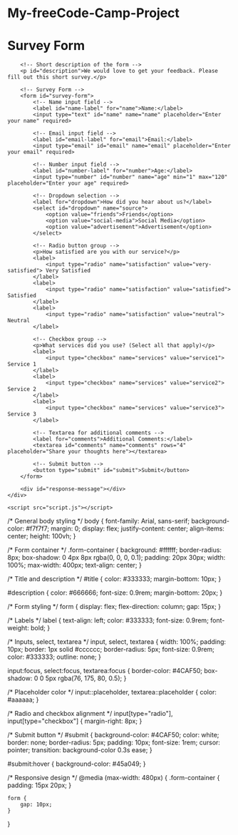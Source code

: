 # My-freeCode-Camp-Project

<!DOCTYPE html>
<html lang="en">
<head>
    <meta charset="UTF-8">
    <meta name="viewport" content="width=device-width, initial-scale=1.0">
    <title>Survey Form</title>
    <link rel="stylesheet" href="styles.css">
</head>
<body>
    <div class="form-container">
        <!-- Title of the form -->
        <h1 id="title">Survey Form</h1>
        
        <!-- Short description of the form -->
        <p id="description">We would love to get your feedback. Please fill out this short survey.</p>
        
        <!-- Survey Form -->
        <form id="survey-form">
            <!-- Name input field -->
            <label id="name-label" for="name">Name:</label>
            <input type="text" id="name" name="name" placeholder="Enter your name" required>

            <!-- Email input field -->
            <label id="email-label" for="email">Email:</label>
            <input type="email" id="email" name="email" placeholder="Enter your email" required>

            <!-- Number input field -->
            <label id="number-label" for="number">Age:</label>
            <input type="number" id="number" name="age" min="1" max="120" placeholder="Enter your age" required>

            <!-- Dropdown selection -->
            <label for="dropdown">How did you hear about us?</label>
            <select id="dropdown" name="source">
                <option value="friends">Friends</option>
                <option value="social-media">Social Media</option>
                <option value="advertisement">Advertisement</option>
            </select>

            <!-- Radio button group -->
            <p>How satisfied are you with our service?</p>
            <label>
                <input type="radio" name="satisfaction" value="very-satisfied"> Very Satisfied
            </label>
            <label>
                <input type="radio" name="satisfaction" value="satisfied"> Satisfied
            </label>
            <label>
                <input type="radio" name="satisfaction" value="neutral"> Neutral
            </label>

            <!-- Checkbox group -->
            <p>What services did you use? (Select all that apply)</p>
            <label>
                <input type="checkbox" name="services" value="service1"> Service 1
            </label>
            <label>
                <input type="checkbox" name="services" value="service2"> Service 2
            </label>
            <label>
                <input type="checkbox" name="services" value="service3"> Service 3
            </label>

            <!-- Textarea for additional comments -->
            <label for="comments">Additional Comments:</label>
            <textarea id="comments" name="comments" rows="4" placeholder="Share your thoughts here"></textarea>

            <!-- Submit button -->
            <button type="submit" id="submit">Submit</button>
        </form>
        
        <div id="response-message"></div>
    </div>

    <script src="script.js"></script>
</body>
</html>

/* General body styling */
body {
    font-family: Arial, sans-serif;
    background-color: #f7f7f7;
    margin: 0;
    display: flex;
    justify-content: center;
    align-items: center;
    height: 100vh;
}

/* Form container */
.form-container {
    background: #ffffff;
    border-radius: 8px;
    box-shadow: 0 4px 8px rgba(0, 0, 0, 0.1);
    padding: 20px 30px;
    width: 100%;
    max-width: 400px;
    text-align: center;
}

/* Title and description */
#title {
    color: #333333;
    margin-bottom: 10px;
}

#description {
    color: #666666;
    font-size: 0.9rem;
    margin-bottom: 20px;
}

/* Form styling */
form {
    display: flex;
    flex-direction: column;
    gap: 15px;
}

/* Labels */
label {
    text-align: left;
    color: #333333;
    font-size: 0.9rem;
    font-weight: bold;
}

/* Inputs, select, textarea */
input, select, textarea {
    width: 100%;
    padding: 10px;
    border: 1px solid #cccccc;
    border-radius: 5px;
    font-size: 0.9rem;
    color: #333333;
    outline: none;
}

input:focus, select:focus, textarea:focus {
    border-color: #4CAF50;
    box-shadow: 0 0 5px rgba(76, 175, 80, 0.5);
}

/* Placeholder color */
input::placeholder, textarea::placeholder {
    color: #aaaaaa;
}

/* Radio and checkbox alignment */
input[type="radio"], input[type="checkbox"] {
    margin-right: 8px;
}

/* Submit button */
#submit {
    background-color: #4CAF50;
    color: white;
    border: none;
    border-radius: 5px;
    padding: 10px;
    font-size: 1rem;
    cursor: pointer;
    transition: background-color 0.3s ease;
}

#submit:hover {
    background-color: #45a049;
}

/* Responsive design */
@media (max-width: 480px) {
    .form-container {
        padding: 15px 20px;
    }

    form {
        gap: 10px;
    }
}
